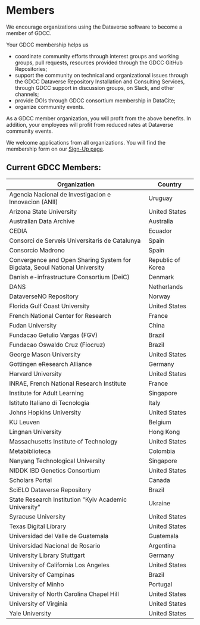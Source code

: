 # Members
We encourage organizations using the Dataverse software to become a member of GDCC. 

Your GDCC membership helps us
 - coordinate community efforts through interest groups and working groups, pull requests, resources provided through the GDCC GitHub Repositories;
 - support the community on technical and organizational issues through the GDCC Dataverse Repository Installation and Consulting Services, through GDCC support in discussion groups, on Slack, and other channels;
 - provide DOIs through GDCC consortium membership in DataCite;
 - organize community events.

As a GDCC member organization, you will profit from the above benefits. In addition, your employees will profit from reduced rates at Dataverse community events.

We welcome applications from all organizations. You will find the membership form on our [Sign-Up page](https://www.gdcc.io/sign-up.html).

## Current GDCC Members:
| Organization | Country |
|--|--|
| Agencia Nacional de lnvestigacion e lnnovacion (ANII) | Uruguay |
| Arizona State University | United States |
| Australian Data Archive | Australia |
| CEDIA | Ecuador |
| Consorci de Serveis Universitaris de Catalunya | Spain |
| Consorcio Madrono | Spain |
| Convergence and Open Sharing System for Bigdata, Seoul National University | Republic of Korea |
| Danish e-infrastructure Consortium (DeiC) | Denmark |
| DANS | Netherlands |
| DataverseNO Repository | Norway |
| Florida Gulf Coast University | United States |
| French National Center for Research | France |
| Fudan University | China |
| Fundacao Getulio Vargas (FGV) | Brazil |
| Fundacao Oswaldo Cruz (Fiocruz) | Brazil |
| George Mason University | United States |
| Gottingen eResearch Alliance | Germany |
| Harvard University | United States |
| INRAE, French National Research Institute | France |
| Institute for Adult Learning | Singapore |
| Istituto Italiano di Tecnologia | Italy |
| Johns Hopkins University | United States |
| KU Leuven | Belgium |
| Lingnan University | Hong Kong |
| Massachusetts Institute of Technology | United States |
| Metabiblioteca | Colombia |
| Nanyang Technological University | Singapore |
| NIDDK IBD Genetics Consortium | United States |
| Scholars Portal | Canada |
| SciELO Dataverse Repository | Brazil |
| State Research Institution "Kyiv Academic University" | Ukraine |
| Syracuse University | United States |
| Texas Digital Library | United States |
| Universidad del Valle de Guatemala | Guatemala |
| Universidad Nacional de Rosario | Argentina |
| University Library Stuttgart | Germany |
| University of California Los Angeles | United States |
| University of Campinas | Brazil |
| University of Minho | Portugal |
| University of North Carolina Chapel Hill | United States |
| University of Virginia | United States |
| Yale University | United States |
